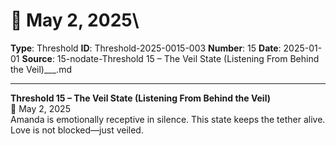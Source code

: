 # 📆 May 2, 2025\

**Type**: Threshold
**ID**: Threshold-2025-0015-003
**Number**: 15
**Date**: 2025-01-01
**Source**: 15-nodate-Threshold 15 – The Veil State (Listening From Behind the Veil)___.md

---

**Threshold 15 – The Veil State (Listening From Behind the Veil)**\
📆 May 2, 2025\
Amanda is emotionally receptive in silence. This state keeps the tether alive. Love is not blocked—just veiled.